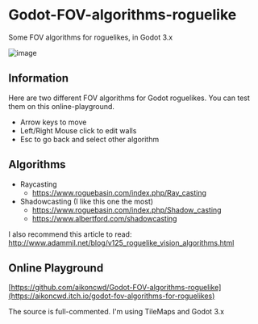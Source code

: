 # Godot-FOV-algorithms-roguelike
 Some FOV algorithms for roguelikes, in Godot 3.x

![image](https://i.imgur.com/1rU4JgF.gif)

## Information

Here are two different FOV algorithms for Godot roguelikes. You can test them on this online-playground.

- Arrow keys to move
- Left/Right Mouse click to edit walls
- Esc to go back and select other algorithm

## Algorithms

- Raycasting
  - https://www.roguebasin.com/index.php/Ray_casting
- Shadowcasting (I like this one the most)
  - https://www.roguebasin.com/index.php/Shadow_casting
  - https://www.albertford.com/shadowcasting

I also recommend this article to read: http://www.adammil.net/blog/v125_roguelike_vision_algorithms.html

## Online Playground

[https://github.com/aikoncwd/Godot-FOV-algorithms-roguelike](https://aikoncwd.itch.io/godot-fov-algorithms-for-roguelikes)

The source is full-commented. I'm using TileMaps and Godot 3.x

